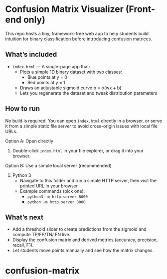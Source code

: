 Confusion Matrix Visualizer (Front-end only)
===========================================

This repo hosts a tiny, framework-free web app to help students build intuition for binary classification before introducing confusion matrices.

What’s included
---------------

- `index.html` — A single-page app that:
	- Plots a simple 1D binary dataset with two classes:
		- Blue points at y = 0
		- Red points at y = 1
	- Draws an adjustable sigmoid curve p = σ(wx + b)
	- Lets you regenerate the dataset and tweak distribution parameters

How to run
----------

No build is required. You can open `index.html` directly in a browser, or serve it from a simple static file server to avoid cross-origin issues with local file URLs.

Option A: Open directly

1. Double-click `index.html` in your file explorer, or drag it into your browser.

Option B: Use a simple local server (recommended)

1. Python 3
	 - Navigate to this folder and run a simple HTTP server, then visit the printed URL in your browser.
	 - Example commands (pick one):
		 - `python3 -m http.server 8000`
		 - `python -m http.server 8000`

What’s next
-----------

- Add a threshold slider to create predictions from the sigmoid and compute TP/FP/TN/ FN live.
- Display the confusion matrix and derived metrics (accuracy, precision, recall, F1).
- Let students move points manually and see how the matrix changes.
# confusion-matrix